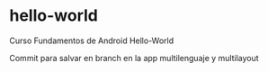 # hello-world
Curso Fundamentos de Android Hello-World

Commit para salvar en branch en la app multilenguaje y multilayout


